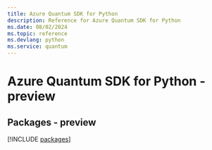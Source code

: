 ```yaml
---
title: Azure Quantum SDK for Python
description: Reference for Azure Quantum SDK for Python
ms.date: 08/02/2024
ms.topic: reference
ms.devlang: python
ms.service: quantum
---
```

# Azure Quantum SDK for Python - preview
## Packages - preview
[!INCLUDE [packages](quantum-index.md)]
